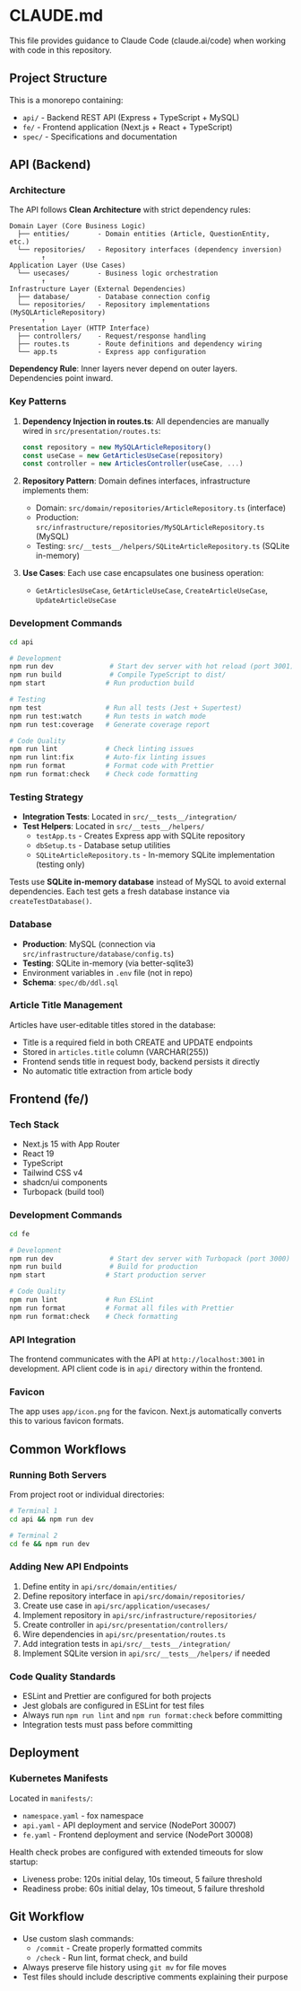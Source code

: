 # CLAUDE.md

This file provides guidance to Claude Code (claude.ai/code) when working with code in this repository.

## Project Structure

This is a monorepo containing:
- `api/` - Backend REST API (Express + TypeScript + MySQL)
- `fe/` - Frontend application (Next.js + React + TypeScript)
- `spec/` - Specifications and documentation

## API (Backend)

### Architecture

The API follows **Clean Architecture** with strict dependency rules:

```
Domain Layer (Core Business Logic)
  ├── entities/       - Domain entities (Article, QuestionEntity, etc.)
  └── repositories/   - Repository interfaces (dependency inversion)
        ↑
Application Layer (Use Cases)
  └── usecases/       - Business logic orchestration
        ↑
Infrastructure Layer (External Dependencies)
  ├── database/       - Database connection config
  └── repositories/   - Repository implementations (MySQLArticleRepository)
        ↑
Presentation Layer (HTTP Interface)
  ├── controllers/    - Request/response handling
  ├── routes.ts       - Route definitions and dependency wiring
  └── app.ts          - Express app configuration
```

**Dependency Rule**: Inner layers never depend on outer layers. Dependencies point inward.

### Key Patterns

1. **Dependency Injection in routes.ts**: All dependencies are manually wired in `src/presentation/routes.ts`:
   ```typescript
   const repository = new MySQLArticleRepository()
   const useCase = new GetArticlesUseCase(repository)
   const controller = new ArticlesController(useCase, ...)
   ```

2. **Repository Pattern**: Domain defines interfaces, infrastructure implements them:
   - Domain: `src/domain/repositories/ArticleRepository.ts` (interface)
   - Production: `src/infrastructure/repositories/MySQLArticleRepository.ts` (MySQL)
   - Testing: `src/__tests__/helpers/SQLiteArticleRepository.ts` (SQLite in-memory)

3. **Use Cases**: Each use case encapsulates one business operation:
   - `GetArticlesUseCase`, `GetArticleUseCase`, `CreateArticleUseCase`, `UpdateArticleUseCase`

### Development Commands

```bash
cd api

# Development
npm run dev              # Start dev server with hot reload (port 3001)
npm run build            # Compile TypeScript to dist/
npm start               # Run production build

# Testing
npm test                # Run all tests (Jest + Supertest)
npm run test:watch      # Run tests in watch mode
npm run test:coverage   # Generate coverage report

# Code Quality
npm run lint            # Check linting issues
npm run lint:fix        # Auto-fix linting issues
npm run format          # Format code with Prettier
npm run format:check    # Check code formatting
```

### Testing Strategy

- **Integration Tests**: Located in `src/__tests__/integration/`
- **Test Helpers**: Located in `src/__tests__/helpers/`
  - `testApp.ts` - Creates Express app with SQLite repository
  - `dbSetup.ts` - Database setup utilities
  - `SQLiteArticleRepository.ts` - In-memory SQLite implementation (testing only)

Tests use **SQLite in-memory database** instead of MySQL to avoid external dependencies. Each test gets a fresh database instance via `createTestDatabase()`.

### Database

- **Production**: MySQL (connection via `src/infrastructure/database/config.ts`)
- **Testing**: SQLite in-memory (via better-sqlite3)
- Environment variables in `.env` file (not in repo)
- **Schema**: `spec/db/ddl.sql`

### Article Title Management

Articles have user-editable titles stored in the database:
- Title is a required field in both CREATE and UPDATE endpoints
- Stored in `articles.title` column (VARCHAR(255))
- Frontend sends title in request body, backend persists it directly
- No automatic title extraction from article body

## Frontend (fe/)

### Tech Stack

- Next.js 15 with App Router
- React 19
- TypeScript
- Tailwind CSS v4
- shadcn/ui components
- Turbopack (build tool)

### Development Commands

```bash
cd fe

# Development
npm run dev              # Start dev server with Turbopack (port 3000)
npm run build            # Build for production
npm start               # Start production server

# Code Quality
npm run lint            # Run ESLint
npm run format          # Format all files with Prettier
npm run format:check    # Check formatting
```

### API Integration

The frontend communicates with the API at `http://localhost:3001` in development. API client code is in `api/` directory within the frontend.

### Favicon

The app uses `app/icon.png` for the favicon. Next.js automatically converts this to various favicon formats.

## Common Workflows

### Running Both Servers

From project root or individual directories:
```bash
# Terminal 1
cd api && npm run dev

# Terminal 2
cd fe && npm run dev
```

### Adding New API Endpoints

1. Define entity in `api/src/domain/entities/`
2. Define repository interface in `api/src/domain/repositories/`
3. Create use case in `api/src/application/usecases/`
4. Implement repository in `api/src/infrastructure/repositories/`
5. Create controller in `api/src/presentation/controllers/`
6. Wire dependencies in `api/src/presentation/routes.ts`
7. Add integration tests in `api/src/__tests__/integration/`
8. Implement SQLite version in `api/src/__tests__/helpers/` if needed

### Code Quality Standards

- ESLint and Prettier are configured for both projects
- Jest globals are configured in ESLint for test files
- Always run `npm run lint` and `npm run format:check` before committing
- Integration tests must pass before committing

## Deployment

### Kubernetes Manifests

Located in `manifests/`:
- `namespace.yaml` - fox namespace
- `api.yaml` - API deployment and service (NodePort 30007)
- `fe.yaml` - Frontend deployment and service (NodePort 30008)

Health check probes are configured with extended timeouts for slow startup:
- Liveness probe: 120s initial delay, 10s timeout, 5 failure threshold
- Readiness probe: 60s initial delay, 10s timeout, 5 failure threshold

## Git Workflow

- Use custom slash commands:
  - `/commit` - Create properly formatted commits
  - `/check` - Run lint, format check, and build
- Always preserve file history using `git mv` for file moves
- Test files should include descriptive comments explaining their purpose
